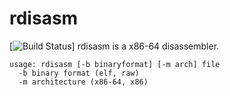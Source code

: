 # rdisasm 
[![Build Status](https://travis-ci.org/stenbock/rdisasm.svg?branch=master)]
rdisasm is a x86-64 disassembler.

```
usage: rdisasm [-b binaryformat] [-m arch] file
  -b binary format (elf, raw)
  -m architecture (x86-64, x86)
```
